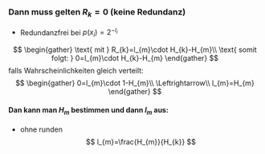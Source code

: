 
### Dann muss gelten $R_{k}=0$ (keine Redundanz)
- Redundanzfrei bei $p(x_{i})=2^{-l_{i}}$

$$
\begin{gather}
\text{ mit } R_{k}=l_{m}\cdot H_{k}-H_{m}\\
\text{ somit folgt: } 0=l_{m}\cdot H_{k}-H_{m}
\end{gather}
$$
falls Wahrscheinlichkeiten gleich verteilt: 
$$
\begin{gather}
0=l_{m}\cdot 1-H_{m}\\
\Leftrightarrow\\
l_{m}=H_{m}
\end{gather}
$$

#### Dan kann man $H_{m}$ bestimmen und dann $l_{m}$ aus:
- ohne runden 
$$
l_{m}=\frac{H_{m}}{H_{k}}
$$